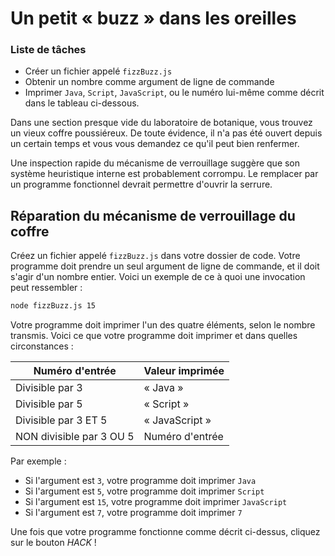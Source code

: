 # Un petit «&nbsp;buzz&nbsp;» dans les oreilles

<div class="aside">
<h3>Liste de tâches</h3>
<ul>
  <li>Créer un fichier appelé <code>fizzBuzz.js</code></li>
  <li>Obtenir un nombre comme argument de ligne de commande</li>
  <li>Imprimer <code>Java</code>, <code>Script</code>, <code>JavaScript</code>, ou le numéro lui-même comme décrit dans le tableau ci-dessous.</li>
</ul>
</div>
Dans une section presque vide du laboratoire de botanique, vous trouvez un vieux coffre poussiéreux. De toute évidence, il n'a pas été ouvert depuis un certain temps et vous vous demandez ce qu'il peut bien renfermer.

Une inspection rapide du mécanisme de verrouillage suggère que son système heuristique interne est probablement corrompu. Le remplacer par un programme fonctionnel devrait permettre d'ouvrir la serrure.

## Réparation du mécanisme de verrouillage du coffre

Créez un fichier appelé `fizzBuzz.js` dans votre dossier de code. Votre programme doit prendre un seul argument de ligne de commande, et il doit s'agir d'un nombre entier. Voici un exemple de ce à quoi une invocation peut ressembler&nbsp;:

```bash
node fizzBuzz.js 15
```

Votre programme doit imprimer l'un des quatre éléments, selon le nombre transmis. Voici ce que votre programme doit imprimer et dans quelles circonstances&nbsp;:

| Numéro d'entrée| Valeur imprimée|
|----------|----------|
| Divisible par 3| «&nbsp;Java&nbsp;»|
| Divisible par 5| «&nbsp;Script&nbsp;»|
| Divisible par 3 ET 5| «&nbsp;JavaScript&nbsp;»|
| NON divisible par 3 OU 5| Numéro d'entrée|

Par exemple&nbsp;:

* Si l'argument est `3`, votre programme doit imprimer `Java`
* Si l'argument est `5`, votre programme doit imprimer `Script`
* Si l'argument est `15`, votre programme doit imprimer `JavaScript`
* Si l'argument est `7`, votre programme doit imprimer `7`

Une fois que votre programme fonctionne comme décrit ci-dessus, cliquez sur le bouton *HACK*&nbsp;!